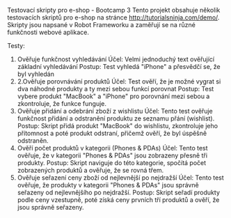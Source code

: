 Testovací skripty pro e-shop - Bootcamp 3
Tento projekt obsahuje několik testovacích skriptů pro e-shop na stránce http://tutorialsninja.com/demo/. Skripty jsou napsané v Robot Frameworku a zaměřují se na různé funkčnosti webové aplikace.

Testy:
1. Ověřuje funkčnost vyhledávání
Účel: Velmi jednoduchý text ověřující základní vyhledávání
Postup: Test vyhledá "iPhone" a přesvědčí se, že byl vyhledán
2. 2.Ověřuje porovnávání produktů
Účel: Test ověří, že je možné vygrat si dva náhodné produkty a ty mezi sebou funkcí porovnat
Postup: Test vybere produkt "MacBook" a "iPhone" pro porovnání mezi sebou a zkontroluje, že funkce funguje.
3. Ověřuje přidání a odebrání zboží z wishlistu
Účel: Tento test ověřuje funkčnost přidání a odstranění produktu ze seznamu přání (wishlist).
Postup: Skript přidá produkt "MacBook" do wishlistu, zkontroluje jeho přítomnost a poté produkt odstraní, přičemž ověří, že byl úspěšně odstraněn.
4. Ověří počet produktů v kategorii (Phones & PDAs)
Účel: Tento test ověřuje, že v kategorii "Phones & PDAs" jsou zobrazeny přesně tři produkty.
Postup: Skript naviguje do této kategorie, spočítá počet zobrazených produktů a ověřuje, že se rovná třem.
5. Ověřuje seřazení ceny zboží od nejlevnější po nejdražší
Účel: Tento test ověřuje, že produkty v kategorii "Phones & PDAs" jsou správně seřazeny od nejlevnějšího po nejdražší.
Postup: Skript seřadí produkty podle ceny vzestupně, poté získá ceny prvních tří produktů a ověří, že jsou správně seřazeny.